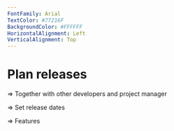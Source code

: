 ```yaml
---
FontFamily: Arial
TextColor: #77216F
BackgroundColor: #FFFFFF
HorizontalAlignment: Left
VerticalAlignment: Top
---
```

# Plan releases

=> Together with other developers and project manager

=> Set release dates

=> Features